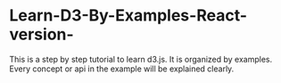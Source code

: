 # Learn-D3-By-Examples-React-version-
This is a step by step tutorial to learn d3.js. It is organized by examples. Every concept or api in the example will be explained clearly.

